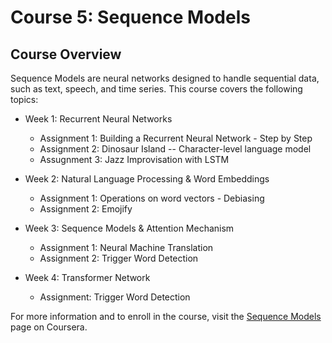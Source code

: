# Course 5: Sequence Models

## Course Overview
Sequence Models are neural networks designed to handle sequential data, such as text, speech, and time series. This course covers the following topics:

- Week 1: Recurrent Neural Networks
  - Assignment 1: Building a Recurrent Neural Network - Step by Step
  - Assignment 2: Dinosaur Island -- Character-level language model
  - Assugnment 3: Jazz Improvisation with LSTM

- Week 2: Natural Language Processing & Word Embeddings
  - Assignment 1: Operations on word vectors - Debiasing
  - Assignment 2: Emojify

- Week 3: Sequence Models & Attention Mechanism
  - Assignment 1: Neural Machine Translation
  - Assignment 2: Trigger Word Detection

- Week 4: Transformer Network
  - Assignment: Trigger Word Detection

For more information and to enroll in the course, visit the [Sequence Models](https://www.coursera.org/learn/nlp-sequence-models) page on Coursera.
